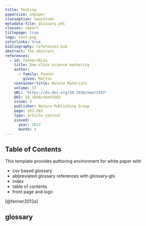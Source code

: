 ```yaml
---
title: Testing
papersize: a4paper
classoption: twocolumn
metadata-file: glossary.yml
classes: report
titlepage: true
logo: test.png
colorlinks: true
bibliography: references.bib
abstract: The abstract
references:
  - id: fenner2012a
    title: One-click science marketing
    author:
      - family: Fenner
        given: Martin
    container-title: Nature Materials
    volume: 11
    URL: "https://dx.doi.org/10.1038/nmat3283"
    DOI: 10.1038/nmat3283
    issue: 4
    publisher: Nature Publishing Group
    page: 261-263
    type: article-journal
    issued:
      year: 2012
      month: 3
---
```


## Table of Contents

This template provides authoring environment for white paper with 
- csv based glossary
- abbreviated glossary references with glossary-gls
- index
- table of contents
- front page and logo

[@fenner2012a]

## glossary
